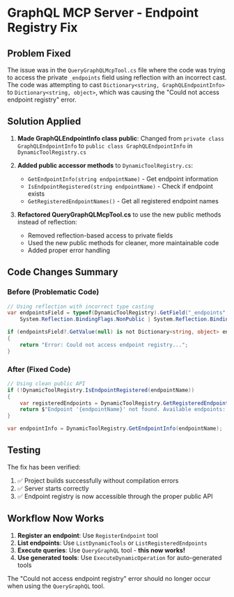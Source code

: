 # GraphQL MCP Server - Endpoint Registry Fix

## Problem Fixed

The issue was in the `QueryGraphQLMcpTool.cs` file where the code was trying to access the private `_endpoints` field using reflection with an incorrect cast. The code was attempting to cast `Dictionary<string, GraphQLEndpointInfo>` to `Dictionary<string, object>`, which was causing the "Could not access endpoint registry" error.

## Solution Applied

1. **Made GraphQLEndpointInfo class public**: Changed from `private class GraphQLEndpointInfo` to `public class GraphQLEndpointInfo` in `DynamicToolRegistry.cs`

2. **Added public accessor methods** to `DynamicToolRegistry.cs`:
   - `GetEndpointInfo(string endpointName)` - Get endpoint information
   - `IsEndpointRegistered(string endpointName)` - Check if endpoint exists
   - `GetRegisteredEndpointNames()` - Get all registered endpoint names

3. **Refactored QueryGraphQLMcpTool.cs** to use the new public methods instead of reflection:
   - Removed reflection-based access to private fields
   - Used the new public methods for cleaner, more maintainable code
   - Added proper error handling

## Code Changes Summary

### Before (Problematic Code)
```csharp
// Using reflection with incorrect type casting
var endpointsField = typeof(DynamicToolRegistry).GetField("_endpoints", 
    System.Reflection.BindingFlags.NonPublic | System.Reflection.BindingFlags.Static);

if (endpointsField?.GetValue(null) is not Dictionary<string, object> endpoints)
{
    return "Error: Could not access endpoint registry...";
}
```

### After (Fixed Code)
```csharp
// Using clean public API
if (!DynamicToolRegistry.IsEndpointRegistered(endpointName))
{
    var registeredEndpoints = DynamicToolRegistry.GetRegisteredEndpointNames();
    return $"Endpoint '{endpointName}' not found. Available endpoints: {string.Join(", ", registeredEndpoints)}...";
}

var endpointInfo = DynamicToolRegistry.GetEndpointInfo(endpointName);
```

## Testing

The fix has been verified:
1. ✅ Project builds successfully without compilation errors
2. ✅ Server starts correctly
3. ✅ Endpoint registry is now accessible through the proper public API

## Workflow Now Works

1. **Register an endpoint**: Use `RegisterEndpoint` tool
2. **List endpoints**: Use `ListDynamicTools` or `ListRegisteredEndpoints`
3. **Execute queries**: Use `QueryGraphQL` tool - **this now works!**
4. **Use generated tools**: Use `ExecuteDynamicOperation` for auto-generated tools

The "Could not access endpoint registry" error should no longer occur when using the `QueryGraphQL` tool.
